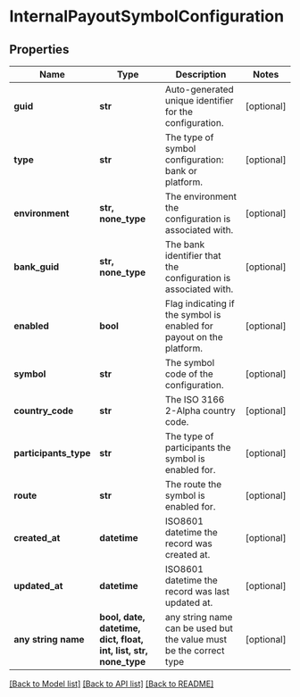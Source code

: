 # InternalPayoutSymbolConfiguration


## Properties
Name | Type | Description | Notes
------------ | ------------- | ------------- | -------------
**guid** | **str** | Auto-generated unique identifier for the configuration. | [optional] 
**type** | **str** | The type of symbol configuration: bank or platform. | [optional] 
**environment** | **str, none_type** | The environment the configuration is associated with. | [optional] 
**bank_guid** | **str, none_type** | The bank identifier that the configuration is associated with. | [optional] 
**enabled** | **bool** | Flag indicating if the symbol is enabled for payout on the platform. | [optional] 
**symbol** | **str** | The symbol code of the configuration. | [optional] 
**country_code** | **str** | The ISO 3166 2-Alpha country code. | [optional] 
**participants_type** | **str** | The type of participants the symbol is enabled for. | [optional] 
**route** | **str** | The route the symbol is enabled for. | [optional] 
**created_at** | **datetime** | ISO8601 datetime the record was created at. | [optional] 
**updated_at** | **datetime** | ISO8601 datetime the record was last updated at. | [optional] 
**any string name** | **bool, date, datetime, dict, float, int, list, str, none_type** | any string name can be used but the value must be the correct type | [optional]

[[Back to Model list]](../README.md#documentation-for-models) [[Back to API list]](../README.md#documentation-for-api-endpoints) [[Back to README]](../README.md)



